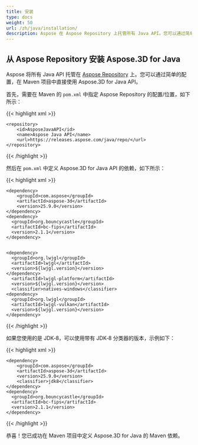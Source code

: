 ```yaml
---
title: 安装
type: docs
weight: 50
url: /zh/java/installation/
description: Aspose 在 Aspose Repository 上托管所有 Java API。您可以通过简单的配置，在 Maven 项目中直接轻松使用 Aspose.3D for Java API。
---
```


## **从 Aspose Repository 安装 Aspose.3D for Java**

Aspose 将所有 Java API 托管在 [Aspose Repository](https://releases.aspose.com/java/repo/com/aspose/aspose-3d/) 上。您可以通过简单的配置，在 Maven 项目中直接使用 Aspose.3D for Java API。

首先，需要在 Maven 的 `pom.xml` 中指定 Aspose Repository 的配置/位置，如下所示：

{{< highlight xml >}}

 <repositories>

    <repository>
        <id>AsposeJavaAPI</id>
        <name>Aspose Java API</name>
        <url>https://releases.aspose.com/java/repo/</url>
    </repository>

</repositories>

{{< /highlight >}}

然后在 `pom.xml` 中定义 Aspose.3D for Java API 的依赖，如下所示：

{{< highlight xml >}}

 <dependencies>

    <dependency>
        <groupId>com.aspose</groupId>
        <artifactId>aspose-3d</artifactId>
        <version>25.9.0</version>
    </dependency>
    <dependency>
      <groupId>org.bouncycastle</groupId>
      <artifactId>bc-fips</artifactId>
      <version>2.1.1</version>
    </dependency>


    <dependency>
      <groupId>org.lwjgl</groupId>
      <artifactId>lwjgl</artifactId>
      <version>${lwjgl.version}</version>
    </dependency>
      <artifactId>lwjgl-platform</artifactId>
      <version>${lwjgl.version}</version>
      <classifier>natives-windows</classifier>
    <dependency>
      <groupId>org.lwjgl</groupId>
      <artifactId>lwjgl-vulkan</artifactId>
      <version>${lwjgl.version}</version>
    </dependency>
</dependencies>

{{< /highlight >}}

如果您使用的是 JDK‑8，可以使用带有 JDK‑8 分类器的版本，示例如下：

{{< highlight xml >}}

 <dependencies>

    <dependency>
        <groupId>com.aspose</groupId>
        <artifactId>aspose-3d</artifactId>
        <version>25.9.0</version>
        <classifier>jdk8</classifier>
    </dependency>
    <dependency>
      <groupId>org.bouncycastle</groupId>
      <artifactId>bc-fips</artifactId>
      <version>2.1.1</version>
    </dependency>
</dependencies>

{{< /highlight >}}

恭喜！您已成功在 Maven 项目中定义 Aspose.3D for Java 的 Maven 依赖。
